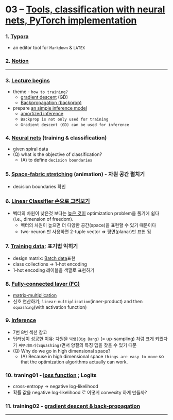 # 03 – [Tools, classification with neural nets, PyTorch implementation](https://youtu.be/EyKiYVwrdjE)


### 1. [Typora](https://youtu.be/EyKiYVwrdjE?t=46)
* an editor tool for ```Markdown``` & ```LATEX```

### 2. [Notion](https://youtu.be/EyKiYVwrdjE?t=95)

***

### 3. [Lecture begins](https://youtu.be/EyKiYVwrdjE?t=194)

* theme - ```how to training?``` 
  * [gradient descent](https://www.google.com/search?q=gradient+descent&sxsrf=ALeKk03j171yc33GKMSuP_iyObeq8B7BJw%3A1627313180103&ei=HNT-YMrsBaryhwOSpLHwCg&oq=gradi&gs_lcp=Cgdnd3Mtd2l6EAMYADIHCAAQsQMQQzIFCAAQsQMyAggAMgQIABBDMgQIABBDMgIIADICCAAyAggAMgIIADICCAA6BwgjELADECc6BwgAEEcQsAM6BAgjECc6CAgAELEDEIMBOgQIABAKOgcIIxDqAhAnOgcIABCHAhAUSgQIQRgAULy2AVibwAFg4McBaARwAngAgAF1iAHTBZIBAzEuNpgBAKABAaoBB2d3cy13aXqwAQrIAQLAAQE&sclient=gws-wiz) (GD)
  * [Backpropagation (backprop)](https://www.google.com/search?q=backpropagation&oq=backpropagation&aqs=chrome..69i57j0l6j69i61.276j0j1&sourceid=chrome&ie=UTF-8)
* prepare [an simple inference model](https://youtu.be/EyKiYVwrdjE?t=315)
  * [amortized inference](https://www.google.com/search?q=amortized+inference&sxsrf=ALeKk01ZvFMne_PiVB66PKRsCCeoS9QzBA%3A1627313206919&ei=NtT-YMTdN8_hwAOR_7mQDg&oq=amorti&gs_lcp=Cgdnd3Mtd2l6EAMYAzICCAAyAggAMgIIADICCAAyAggAMgIIADICCAAyAggAMgIIADICCAA6BwgAEEcQsAM6BAgjECc6BwgAEIcCEBQ6BQgAELEDOgoIABCHAhCxAxAUOgQIABBDOggIABCxAxCDAToHCCMQ6gIQJzoMCCMQJxCdAhBGEPoBOgoIABCxAxCDARBDSgQIQRgAUJ-wEljtyBJgweUSaANwAngAgAH4AogB2hCSAQc4LjYuMC4ymAEAoAEBqgEHZ3dzLXdperABCsgBAcABAQ&sclient=gws-wiz)
  * ```Backprop is not only used for training```
  * ```Gradient descent (GD) can be used for inference```

### 4. [Neural nets](https://youtu.be/EyKiYVwrdjE?t=722) (training & classification)

* given spiral data 
* (Q) what is the objective of classification? 
  * (A) to define ```decision boundaries```

### 5. [Space-fabric stretching](https://youtu.be/EyKiYVwrdjE?t=1080) (animation) - 차원 공간 펼치기 

* decision boundaries 확인 

### 6. [Linear Classifier 손으로 그려보기](https://youtu.be/EyKiYVwrdjE?t=1227) 

* 벡터의 차원이 낮은것 보다는 [높은 것이](https://youtu.be/EyKiYVwrdjE?t=1436) optimization problem을 풀기에 쉽다 (i.e., dimension of freedom). 
  * 벡터의 차원이 높으면 더 다양한 공간(space)을 표현할 수 있기 때문이다 
  * two-neuron 만 사용하면 2-tuple vector ⇒ 평면(planar)만 표현 됨 

### 7. [Training data](https://youtu.be/EyKiYVwrdjE?t=1566); 표기법 익히기

* design matrix: [Batch data](https://blog.naver.com/cheeryun/222084272988)표현 
* class collections  → 1-hot encoding   
* 1-hot encoding 레이블을 색깔로 표현하기 

### 8. [Fully-connected layer (FC)](https://youtu.be/EyKiYVwrdjE?t=1930)

* [matrix-multiplication](https://blog.naver.com/cheeryun/222084272988)
* 신호 연산하기; ```linear-multiplication```(inner-product) and then ```squashing```(with activation function)

### 9. [Inference](https://youtu.be/EyKiYVwrdjE?t=2346)

* 7번 8번 섹션 참고 
* 딥러닝이 성공한 이유: 차원을 ```빅뱅(Big Bang)``` (= up-sampling) 처럼 크게 키웠다가 ```짜부려트리(Squashing)```면서 양질의 특징 맵을 찾을 수 있기 때문
* (Q) Why do we go in high dimensional space? 
  * (A) Because in high dimensional space ```things are easy to move``` so that the optimization algorithms actually can work.

### 10. traning01 - [loss function](https://youtu.be/EyKiYVwrdjE?t=2531) ; Logits 

* cross-entropy → negative log-likelihood 
* 확률 값을 negative log-likelihood 로 어떻게 convexity 하게 만들까? 

### 11. training02 - [gradient descent & back-propagation](https://youtu.be/EyKiYVwrdjE?t=2840)



***













